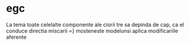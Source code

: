 # egc
La tema toate celelalte componente ale ciorii tre sa depinda de cap, ca el conduce directia miscarii =} mosteneste modelunsi aplica modificariile aferente
